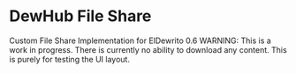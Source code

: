 # DewHub File Share
Custom File Share Implementation for ElDewrito 0.6 
WARNING: This is a work in progress. There is currently no ability to download any content. This is purely for testing the UI layout.

